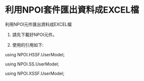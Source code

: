 # 利用NPOI套件匯出資料成EXCEL檔

利用NPOI元件匯出資料成EXCEL檔

1. 請先下載好NPOI元件。

2. 使用的引用如下:

using NPOI.HSSF.UserModel;

using NPOI.SS.UserModel;

using NPOI.XSSF.UserModel;
